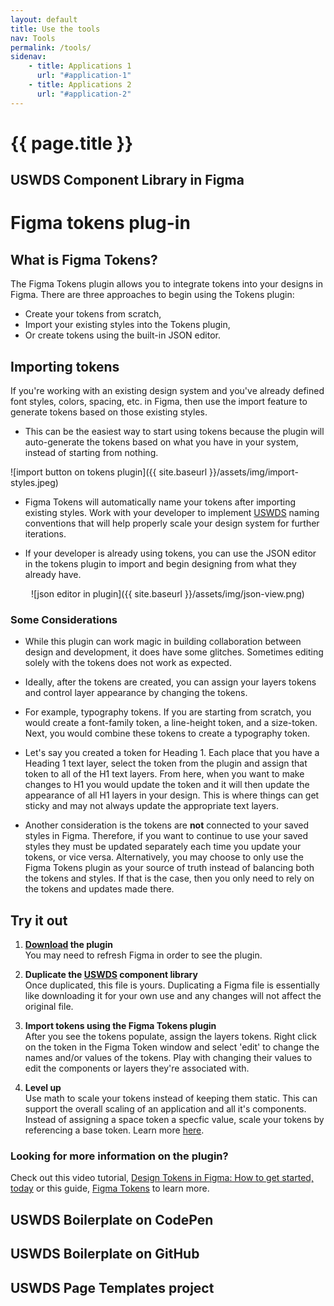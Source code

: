 ```yaml
---
layout: default
title: Use the tools
nav: Tools
permalink: /tools/
sidenav:
    - title: Applications 1
      url: "#application-1"
    - title: Applications 2
      url: "#application-2"
---
```

# {{ page.title }}

## USWDS Component Library in Figma

# Figma tokens plug-in
## What is Figma Tokens?
The Figma Tokens plugin allows you to integrate tokens into your designs in Figma. There are three approaches to begin using the Tokens plugin:
-  Create your tokens from scratch, 
- Import your existing styles into the Tokens plugin, 
- Or create tokens using the built-in JSON editor. 

## Importing tokens
If you're working with an existing design system and you've already defined font styles, colors, spacing, etc. in Figma, then use the import feature to generate tokens based on those existing styles. 
- This can be the easiest way to start using tokens because the plugin will auto-generate the tokens based on what you have in your system, instead of starting from nothing. 

![import button on tokens plugin]({{ site.baseurl }}/assets/img/import-styles.jpeg)

- Figma Tokens will automatically name your tokens after importing existing styles. Work with your developer to implement [USWDS](https://designsystem.digital.gov/design-tokens/) naming conventions that will help properly scale your design system for further iterations. 

- If your developer is already using tokens, you can use the JSON editor in the tokens plugin to import and begin designing from what they already have. 
<p align="center">
![json editor in plugin]({{ site.baseurl }}/assets/img/json-view.png)
</p>

### Some Considerations
- While this plugin can work magic in building collaboration between design and development, it does have some glitches. Sometimes editing solely with the tokens does not work as expected. 

- Ideally, after the tokens are created, you can assign your layers tokens and control layer appearance by changing the tokens. 

- For example, typography tokens. If you are starting from scratch, you would create a font-family token, a line-height token, and a size-token. Next, you would combine these tokens to create a typography token. 

- Let's say you created a token for Heading 1. Each place that you have a Heading 1 text layer, select the token from the plugin and assign that token to all of the H1 text layers. From here, when you want to make changes to H1 you would update the token and it will then update the appearance of all H1 layers in your design. This is where things can get sticky and may not always update the appropriate text layers. 

- Another consideration is the tokens are **not** connected to your saved styles in Figma. Therefore, if you want to continue to use your saved styles they must be updated separately each time you update your tokens, or vice versa. Alternatively, you may choose to only use the Figma Tokens plugin as your source of truth instead of balancing both the tokens and styles. If that is the case, then you only need to rely on the tokens and updates made there. 

## Try it out
1. **[Download](https://docs.tokens.studio/) the plugin**<br/> 
You may need to refresh Figma in order to see the plugin.  

2. **Duplicate the [USWDS](https://www.figma.com/community/file/817531077036545462) component library**<br/>
Once duplicated, this file is yours. Duplicating a Figma file is essentially like downloading it for your own use and any changes will not affect the original file. 

3. **Import tokens using the Figma Tokens plugin**<br/> 
After you see the tokens populate, assign the layers tokens. Right click on the token in the Figma Token window and select 'edit' to change the names and/or values of the tokens. Play with changing their values to edit the components or layers they're associated with. 

4. **Level up**<br/>
Use math to scale your tokens instead of keeping them static. This can support the overall scaling of an application and all it's components. Instead of assigning a space token a specfic value, scale your tokens by referencing a base token. Learn more [here](https://docs.tokens.studio/tokens/using-math). 

### Looking for more information on the plugin? 
Check out this video tutorial, [Design Tokens in Figma: How to get started, today](https://youtu.be/Ka1I5TphDb0) or this guide, [Figma Tokens](https://docs.tokens.studio/) to learn more. 

## USWDS Boilerplate on CodePen

## USWDS Boilerplate on GitHub

## USWDS Page Templates project